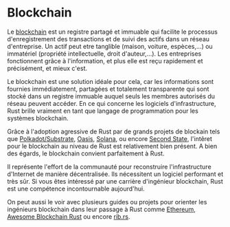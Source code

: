 # Blockchain

Le [blockchain](https://en.wikipedia.org/wiki/Blockchain) est un registre partagé et immuable qui facilite le processus d'enregistrement des transactions et de suivi des actifs dans un réseau d'entreprise. Un actif peut etre tanglible (maison, voiture, espèces,...) ou immatériel (propriété intellectuelle, droit d'auteur,...). Les entreprises fonctionnent grâce à l'information, et plus elle est reçu rapidement et précisément, et mieux c'est.

Le blockchain est une solution idéale pour cela, car les informations sont fournies immédiatement, partagées et totalement transparente qui sont stocké dans un registre immuable auquel seuls les membres autorisés du réseau peuvent accéder. En ce qui concerne les logiciels d'infrastructure, Rust brille vraiment en tant que langage de programmation pour les systèmes blockchain.

Grâce à l'adoption agressive de Rust par de grands projets de blockain tels que [Polkadot/Substrate](https://www.parity.io), [Oasis](https://www.oasislabs.com), [Solana](https://solana.com), ou encore [Second State](https://www.secondstate.io), l'intêret pour le blockchain au niveau de Rust est relativement bien présent. A bien des égards, le blockchain convient parfaitement à Rust.

Il représente l'effort de la communauté pour reconstruire l'infrastructure d'Internet de manière décentralisée. Ils nécessitent un logiciel performant et très sûr. Si vous êtes intéressé par une carrière d'ingénieur blockchain, Rust est une compétence incontournable aujourd'hui.

On peut aussi le voir avec plusieurs guides ou projets pour orienter les ingénieurs blockchain dans leur passage à Rust comme [Ethereum](https://ethereum.org/en/developers/docs/programming-languages/rust/), [Awesome Blockchain Rust](https://github.com/rust-in-blockchain/awesome-blockchain-rust) ou encore [rib.rs](https://rustinblockchain.org/about/).
